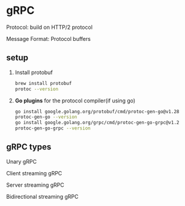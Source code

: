 # gRPC

Protocol: build on HTTP/2 protocol

Message Format: Protocol buffers

## setup

1. Install protobuf

   ```bash
   brew install protobuf
   protoc --version
   ```

2. **Go plugins** for the protocol compiler(if using go)

   ```bash
   go install google.golang.org/protobuf/cmd/protoc-gen-go@v1.28
   protoc-gen-go --version
   go install google.golang.org/grpc/cmd/protoc-gen-go-grpc@v1.2
   protoc-gen-go-grpc --version
   ```

   

## gRPC types

Unary gRPC

Client streaming gRPC

Server streaming gRPC

Bidirectional streaming gRPC



